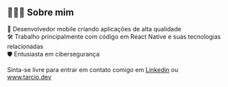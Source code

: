 ## 👨🏻‍💻 Sobre mim
:dna: Desenvolvedor mobile criando aplicações de alta qualidade<br/>
:hammer_and_wrench: Trabalho principalmente com código em React Native e suas tecnologias relacionadas<br/>
:shield: Entusiasta em cibersegurança<br/>

Sinta-se livre para entrar em contato comigo em [Linkedin](https://linkedin.com/in/teixtarcio) ou www.tarcio.dev<br/>
